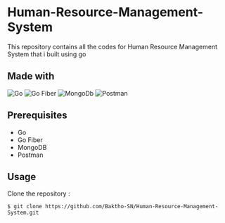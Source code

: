 # Human-Resource-Management-System
This repository contains all the codes for Human Resource Management System that i built using go

## Made with

![Go](https://img.shields.io/badge/go-%2300ADD8.svg?style=for-the-badge&logo=go&logoColor=white)
![Go Fiber](https://img.shields.io/badge/goFiber-%2300ADD8.svg?style=for-the-badge&logo=go&logoColor=white)
![MongoDb](https://img.shields.io/badge/MongoDB-4EA94B.svg?style=for-the-badge&logo=mongodb&logoColor=white)
![Postman](https://img.shields.io/badge/Postman-FF6C37?style=for-the-badge&logo=postman&logoColor=white)

## Prerequisites
- Go
- Go Fiber
- MongoDB
- Postman



## Usage
 Clone the repository :
```
$ git clone https://github.com/Baktho-SN/Human-Resource-Management-System.git
```


